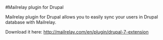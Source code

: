 #Mailrelay plugin for Drupal

Mailrelay plugin for Drupal allows you to easily sync your users in Drupal database with Mailrelay.

Download it here: http://mailrelay.com/en/plugin/drupal-7-extension
